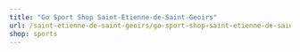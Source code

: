 ```yaml
---
title: "Go Sport Shop Saint-Etienne-de-Saint-Geoirs"
url: /saint-etienne-de-saint-geoirs/go-sport-shop-saint-etienne-de-saint-geoirs/
shop: sports
---
```

